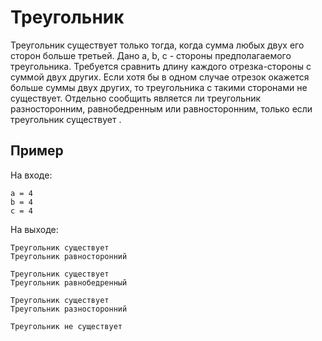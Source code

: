 # Треугольник

Треугольник существует только тогда, когда сумма любых двух его сторон больше третьей. Дано a, b, c - стороны предполагаемого треугольника. Требуется сравнить длину каждого отрезка-стороны с суммой двух других. Если хотя бы в одном случае отрезок окажется больше суммы двух других, то треугольника с такими сторонами не существует. Отдельно сообщить является ли треугольник разносторонним, равнобедренным или равносторонним, только если треугольник существует .

## Пример

На входе:

```
a = 4
b = 4
c = 4
```

На выходе:

```
Треугольник существует
Треугольник равносторонний
```

```
Треугольник существует
Треугольник равнобедренный
```

```
Треугольник существует
Треугольник разносторонний
```

```
Треугольник не существует
```
